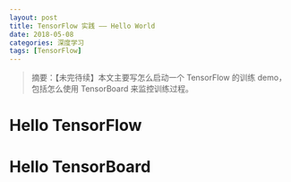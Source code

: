 ```yaml
---
layout: post
title: TensorFlow 实践 —— Hello World
date: 2018-05-08
categories: 深度学习
tags: [TensorFlow]
---
```


> 摘要：【未完待续】本文主要写怎么启动一个 TensorFlow 的训练 demo，包括怎么使用 TensorBoard 来监控训练过程。

# Hello TensorFlow



# Hello TensorBoard

